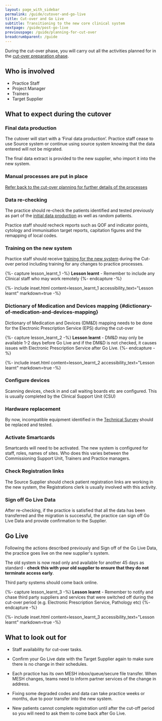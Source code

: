 ```yaml
---
layout: page_with_sidebar
permalink: /guide/cutover-and-go-live
title: Cut-over and Go Live
subtitle: Transitioning to the new core clinical system
nextpage: /guide/post-go-live
previouspage: /guide/planning-for-cut-over
breadcrumbparent: /guide
---
```


During the cut-over phase, you will carry out all the activities planned for in the [cut-over preparation phase](/prm-practice-migration/guide/planning-for-cut-over).

## Who is involved
* Practice Staff
* Project Manager
* Trainers
* Target Supplier


## What to expect during the cutover

### Final data production 
The cutover will start with a ‘Final data production’. Practice staff cease to use Source system or continue using source system knowing that the data entered will not be migrated. 

The final data extract is provided to the new supplier, who import it into the new system.


### Manual processes are put in place
[Refer back to the cut-over planning for further details of the processes](/prm-practice-migration/guide/planning-for-cut-over#appointments)


### Data re-checking

The practice should re-check the patients identified and tested previously as part of the [initial data production](/prm-practice-migration/guide/initial-data-production) as well as random patients. 

Practice staff should recheck reports such as QOF and indicator points, cytology and immunisation target reports, capitation figures and the remapping of local codes.


### Training on the new system

Practice staff should receive [training for the new system](/prm-practice-migration/guide/training) during the Cut-over period including training for any changes to practice processes.  

{%- capture lesson_learnt_1 -%}
__Lesson learnt__ - Remember to include any Clinical staff who may work remotely
{%- endcapture -%}

{%- include inset.html content=lesson_learnt_1 accessibility_text="Lesson learnt" markdown=true -%}


### Dictionary of Medication and Devices mapping {#dictionary-of-medication-and-devices-mapping}

Dictionary of Medication and Devices (DM&D) mapping needs to be done for the Electronic Prescription Service (EPS) during the cut-over


{%- capture lesson_learnt_2 -%}
__Lesson learnt__ - DM&D may only be available 1-2 days before Go Live and if the DM&D is not checked, it causes issues with Electronic Prescription Service after Go Live. 
{%- endcapture -%}

{%- include inset.html content=lesson_learnt_2 accessibility_text="Lesson learnt" markdown=true -%}


### Configure devices

Scanning devices, check in and call waiting boards etc are configured. This is usually completed by the Clinical Support Unit (CSU)  


### Hardware replacement

By now, incompatible equipment identified in the [Technical Survey](technical-survey) should be replaced and tested.


### Activate Smartcards

Smartcards will need to be activated. The new system is configured for staff, roles, names of sites. Who does this varies between the Commissioning Support Unit, Trainers and Practice managers.


### Check Registration links

The Source Supplier should check patient registration links are working in the new system, the Registrations clerk is usually involved with this activity.


### Sign off Go Live Data 

After re-checking, if the practice is satisfied that all the data has been transferred and the migration is successful, the practice can sign off Go Live Data and provide confirmation to the Supplier.  


## Go Live

Following the actions described previously and Sign off of the Go Live Data, the practice goes live on the new supplier's system. 

The old system is now read only and available for another 45 days as standard - __check this with your old supplier to ensure that they do not terminate access early__.

Third party systems should come back online.


{%- capture lesson_learnt_3 -%}
__Lesson learnt__ - Remember to notify and chase third party suppliers and services that were switched off during the cut-over period (e.g. Electronic Prescription Service, Pathology etc)
{%- endcapture -%}

{%- include inset.html content=lesson_learnt_3 accessibility_text="Lesson learnt" markdown=true -%}



## What to look out for

* Staff availability for cut-over tasks.  

* Confirm your Go Live date with the Target Supplier again to make sure there is no change in their schedules.  

* Each practice has its own MESH inbox/queue/secure file transfer. When MESH changes, teams need to inform partner services of the change in address.  

* Fixing some degraded codes and data can take practice weeks or months, due to poor transfer into the new system.

* New patients cannot complete registration until after the cut-off period so you will need to ask them to come back after Go Live.

 